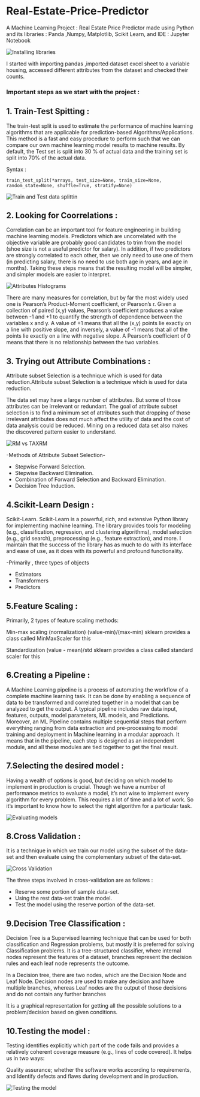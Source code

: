 # Real-Estate-Price-Predictor


A Machine Learning Project : Real Estate Price Predictor made using Python and its libraries : Panda ,Numpy, Matplotlib, Scikit Learn, and IDE : Jupyter Notebook

![Installing libraries](https://user-images.githubusercontent.com/106772487/191845368-78653348-4de7-45c0-94bf-480d7f1b8b38.png)



I started with importing pandas ,imported dataset excel sheet to a variable housing, accessed different attributes from the dataset and checked their counts.



### Important steps as we start with the project :

## 1. Train-Test Spitting :

   The train-test split is used to estimate the performance of machine learning algorithms that are applicable for prediction-based Algorithms/Applications. This method is a fast and easy procedure to perform such that we can compare our own machine learning model results to machine results.
By default, the Test set is split into 30 % of actual data and the training set is split into 70% of the actual data.

Syntax :

	train_test_split(*arrays, test_size=None, train_size=None, random_state=None, shuffle=True, stratify=None)
	

![Train and Test data splittin](https://user-images.githubusercontent.com/106772487/191845811-84c75768-8bff-4055-b97a-72a0110acf5c.png)




## 2. Looking for Coorrelations :
Correlation can be an important tool for feature engineering in building machine learning models. Predictors which are uncorrelated with the objective variable are probably good candidates to trim from the model (shoe size is not a useful predictor for salary). In addition, if two predictors are strongly correlated to each other, then we only need to use one of them (in predicting salary, there is no need to use both age in years, and age in months). Taking these steps means that the resulting model will be simpler, and simpler models are easier to interpret.

![Attributes Histograms](https://user-images.githubusercontent.com/106772487/191847069-bec6c913-97b2-4b5c-9626-4ef697a3d730.png)

There are many measures for correlation, but by far the most widely used one is Pearson’s Product-Moment coefficient, or Pearson’s r. Given a collection of paired (x,y) values, Pearson’s coefficient produces a value between -1 and +1 to quantify the strength of dependence between the variables x and y. A value of +1 means that all the (x,y) points lie exactly on a line with positive slope, and inversely, a value of -1 means that all of the points lie exactly on a line with negative slope. A Pearson’s coefficient of 0 means that there is no relationship between the two variables.


## 3. Trying out Attribute Combinations :
Attribute subset Selection is a technique which is used for data reduction.Attribute subset Selection is a technique which is used for data reduction.

The data set may have a large number of attributes. But some of those attributes can be irrelevant or redundant. The goal of attribute subset selection is to find a minimum set of attributes such that dropping of those irrelevant attributes does not much affect the utility of data and the cost of data analysis could be reduced. Mining on a reduced data set also makes the discovered pattern easier to understand.

![RM vs TAXRM ](https://user-images.githubusercontent.com/106772487/191847392-d5f6d4f0-f289-4bad-9db3-7a8b429310ad.png)


-Methods of Attribute Subset Selection-

- Stepwise Forward Selection.
- Stepwise Backward Elimination.
- Combination of Forward Selection and Backward Elimination.
- Decision Tree Induction.

## 4.Scikit-Learn Design :
Scikit-Learn. Scikit-Learn is a powerful, rich, and extensive Python library for implementing machine learning. The library provides tools for modeling (e.g., classification, regression, and clustering algorithms), model selection (e.g., grid search), preprocessing (e.g., feature extraction), and more. I maintain that the success of the library has as much to do with its interface and ease of use, as it does with its powerful and profound functionality.

-Primarily , three types of objects
- Estimators
- Transformers
- Predictors

## 5.Feature Scaling :
Primarily, 2 types of feature scaling methods:

Min-max scaling (normalization)
(value-min)/(max-min)
sklearn provides a class called MinMaxScaler for this

Standardization
(value - mean)/std
sklearn provides a class called standard scaler for this

## 6.Creating a Pipeline :
A Machine Learning pipeline is a process of automating the workflow of a complete machine learning task. It can be done by enabling a sequence of data to be transformed and correlated together in a model that can be analyzed to get the output. A typical pipeline includes raw data input, features, outputs, model parameters, ML models, and Predictions. Moreover, an ML Pipeline contains multiple sequential steps that perform everything ranging from data extraction and pre-processing to model training and deployment in Machine learning in a modular approach. It means that in the pipeline, each step is designed as an independent module, and all these modules are tied together to get the final result.

## 7.Selecting the desired model :
Having a wealth of options is good, but deciding on which model to implement in production is crucial. Though we have a number of performance metrics to evaluate a model, it’s not wise to implement every algorithm for every problem. This requires a lot of time and a lot of work. So it’s important to know how to select the right algorithm for a particular task.

![Evaluating models](https://user-images.githubusercontent.com/106772487/191848797-a0aab134-c699-466c-86f3-6a1189ad9f4f.png)

## 8.Cross Validation :
It is a technique in which we train our model using the subset of the data-set and then evaluate using the complementary subset of the data-set.

![Cross Validation](https://user-images.githubusercontent.com/106772487/191848040-a835a931-4510-4dc2-99e3-666ec89d1041.png)

The three steps involved in cross-validation are as follows :

- Reserve some portion of sample data-set.
- Using the rest data-set train the model.
- Test the model using the reserve portion of the data-set.


## 9.Decision Tree Classification :
Decision Tree is a Supervised learning technique that can be used for both classification and Regression problems, but mostly it is preferred for solving Classification problems. It is a tree-structured classifier, where internal nodes represent the features of a dataset, branches represent the decision rules and each leaf node represents the outcome.

In a Decision tree, there are two nodes, which are the Decision Node and Leaf Node. Decision nodes are used to make any decision and have multiple branches, whereas Leaf nodes are the output of those decisions and do not contain any further branches

It is a graphical representation for getting all the possible solutions to a problem/decision based on given conditions.

## 10.Testing the model :
Testing identifies explicitly which part of the code fails and provides a relatively coherent coverage measure (e.g., lines of code covered). It helps us in two ways:

Quality assurance; whether the software works according to requirements, and
Identify defects and flaws during development and in production.

![Testing the model](https://user-images.githubusercontent.com/106772487/191848309-ba5a0720-4ab3-4ef8-b837-7826937a3891.png)
